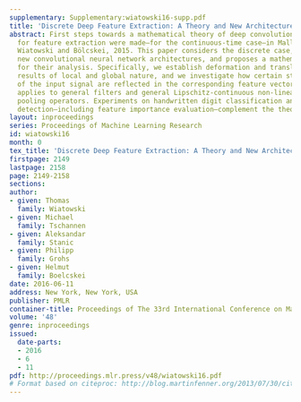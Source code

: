 ```yaml
---
supplementary: Supplementary:wiatowski16-supp.pdf
title: 'Discrete Deep Feature Extraction: A Theory and New Architectures'
abstract: First steps towards a mathematical theory of deep convolutional neural networks
  for feature extraction were made—for the continuous-time case—in Mallat, 2012, and
  Wiatowski and Bölcskei, 2015. This paper considers the discrete case, introduces
  new convolutional neural network architectures, and proposes a mathematical framework
  for their analysis. Specifically, we establish deformation and translation sensitivity
  results of local and global nature, and we investigate how certain structural properties
  of the input signal are reflected in the corresponding feature vectors. Our theory
  applies to general filters and general Lipschitz-continuous non-linearities and
  pooling operators. Experiments on handwritten digit classification and facial landmark
  detection—including feature importance evaluation—complement the theoretical findings.
layout: inproceedings
series: Proceedings of Machine Learning Research
id: wiatowski16
month: 0
tex_title: 'Discrete Deep Feature Extraction: A Theory and New Architectures'
firstpage: 2149
lastpage: 2158
page: 2149-2158
sections: 
author:
- given: Thomas
  family: Wiatowski
- given: Michael
  family: Tschannen
- given: Aleksandar
  family: Stanic
- given: Philipp
  family: Grohs
- given: Helmut
  family: Boelcskei
date: 2016-06-11
address: New York, New York, USA
publisher: PMLR
container-title: Proceedings of The 33rd International Conference on Machine Learning
volume: '48'
genre: inproceedings
issued:
  date-parts:
  - 2016
  - 6
  - 11
pdf: http://proceedings.mlr.press/v48/wiatowski16.pdf
# Format based on citeproc: http://blog.martinfenner.org/2013/07/30/citeproc-yaml-for-bibliographies/
---
```

